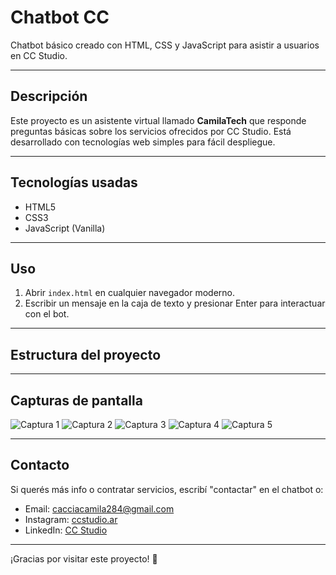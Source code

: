 # Chatbot CC

Chatbot básico creado con HTML, CSS y JavaScript para asistir a usuarios en CC Studio.

---

## Descripción

Este proyecto es un asistente virtual llamado **CamilaTech** que responde preguntas básicas sobre los servicios ofrecidos por CC Studio. Está desarrollado con tecnologías web simples para fácil despliegue.

---

## Tecnologías usadas

- HTML5
- CSS3
- JavaScript (Vanilla)

---

## Uso

1. Abrir `index.html` en cualquier navegador moderno.
2. Escribir un mensaje en la caja de texto y presionar Enter para interactuar con el bot.

---

## Estructura del proyecto


---

## Capturas de pantalla

![Captura 1](img/cap1.jpg)
![Captura 2](img/cap2.jpg)
![Captura 3](img/cap3.jpg)
![Captura 4](img/cap4.jpg)
![Captura 5](img/cap5.jpg)

---

## Contacto

Si querés más info o contratar servicios, escribí "contactar" en el chatbot o:

- Email: cacciacamila284@gmail.com  
- Instagram: [ccstudio.ar](https://www.instagram.com/ccstudio.ar)  
- LinkedIn: [CC Studio](https://www.linkedin.com/company/ccstudio)

---

¡Gracias por visitar este proyecto! 🌸



